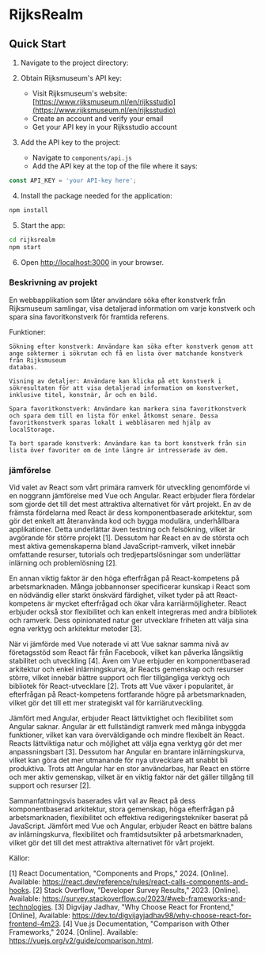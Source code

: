 
# RijksRealm

## Quick Start

1. Navigate to the project directory:

2. Obtain Rijksmuseum's API key:
    * Visit Rijksmuseum's website: [https://www.rijksmuseum.nl/en/rijksstudio](https://www.rijksmuseum.nl/en/rijksstudio)
    * Create an account and verify your email
    * Get your API key in your Rijksstudio account

3. Add the API key to the project:
    * Navigate to `components/api.js`
    * Add the API key at the top of the file where it says:
```javascript
const API_KEY = 'your API-key here';
```

4. Install the package needed for the application:
```bash
npm install
```

5. Start the app:
```bash
cd rijksrealm
npm start
```

6. Open [http://localhost:3000](http://localhost:3000) in your browser.

### Beskrivning av projekt
En webbapplikation som låter användare söka efter konstverk från Rijksmuseum
samlingar, visa detaljerad information om varje konstverk och spara sina favoritkonstverk för framtida referens.

Funktioner:

    Sökning efter konstverk: Användare kan söka efter konstverk genom att ange söktermer i sökrutan och få en lista över matchande konstverk från Rijksmuseum
    databas.

    Visning av detaljer: Användare kan klicka på ett konstverk i sökresultaten för att visa detaljerad information om konstverket, inklusive titel, konstnär, år och en bild.

    Spara favoritkonstverk: Användare kan markera sina favoritkonstverk och spara dem till en lista för enkel åtkomst senare. Dessa favoritkonstverk sparas lokalt i webbläsaren med hjälp av localStorage.

    Ta bort sparade konstverk: Användare kan ta bort konstverk från sin lista över favoriter om de inte längre är intresserade av dem.


### jämförelse
Vid valet av React som vårt primära ramverk för utveckling genomförde vi en noggrann jämförelse med Vue och Angular. React erbjuder flera fördelar som gjorde det till det mest attraktiva alternativet för vårt projekt. En av de främsta fördelarna med React är dess komponentbaserade arkitektur, som gör det enkelt att återanvända kod och bygga modulära, underhållbara applikationer. Detta underlättar även testning och felsökning, vilket är avgörande för större projekt [1]. Dessutom har React en av de största och mest aktiva gemenskaperna bland JavaScript-ramverk, vilket innebär omfattande resurser, tutorials och tredjepartslösningar som underlättar inlärning och problemlösning [2].

En annan viktig faktor är den höga efterfrågan på React-kompetens på arbetsmarknaden. Många jobbannonser specificerar kunskap i React som en nödvändig eller starkt önskvärd färdighet, vilket tyder på att React-kompetens är mycket efterfrågad och ökar våra karriärmöjligheter. React erbjuder också stor flexibilitet och kan enkelt integreras med andra bibliotek och ramverk. Dess opinionated natur ger utvecklare friheten att välja sina egna verktyg och arkitektur metoder [3].

När vi jämförde med Vue noterade vi att Vue saknar samma nivå av företagsstöd som React får från Facebook, vilket kan påverka långsiktig stabilitet och utveckling [4]. Även om Vue erbjuder en komponentbaserad arkitektur och enkel inlärningskurva, är Reacts gemenskap och resurser större, vilket innebär bättre support och fler tillgängliga verktyg och bibliotek för React-utvecklare [2]. Trots att Vue växer i popularitet, är efterfrågan på React-kompetens fortfarande högre på arbetsmarknaden, vilket gör det till ett mer strategiskt val för karriärutveckling.

Jämfört med Angular, erbjuder React lättviktighet och flexibilitet som Angular saknar. Angular är ett fullständigt ramverk med många inbyggda funktioner, vilket kan vara överväldigande och mindre flexibelt än React. Reacts lättviktiga natur och möjlighet att välja egna verktyg gör det mer anpassningsbart [3]. Dessutom har Angular en brantare inlärningskurva, vilket kan göra det mer utmanande för nya utvecklare att snabbt bli produktiva. Trots att Angular har en stor användarbas, har React en större och mer aktiv gemenskap, vilket är en viktig faktor när det gäller tillgång till support och resurser [2].

Sammanfattningsvis baserades vårt val av React på dess komponentbaserad arkitektur, stora gemenskap, höga efterfrågan på arbetsmarknaden, flexibilitet och effektiva redigeringstekniker baserat på JavaScript. Jämfört med Vue och Angular, erbjuder React en bättre balans av inlärningskurva, flexibilitet och framtidsutsikter på arbetsmarknaden, vilket gör det till det mest attraktiva alternativet för vårt projekt.

Källor:

[1] React Documentation, "Components and Props," 2024. [Online]. Available: https://react.dev/reference/rules/react-calls-components-and-hooks.
[2] Stack Overflow, "Developer Survey Results," 2023. [Online]. Available: https://survey.stackoverflow.co/2023/#web-frameworks-and-technologies.
[3] Digvijay Jadhav, "Why Choose React for Frontend," [Online], Available: https://dev.to/digvijayjadhav98/why-choose-react-for-frontend-4m23.
[4] Vue.js Documentation, "Comparison with Other Frameworks," 2024. [Online]. Available: https://vuejs.org/v2/guide/comparison.html.
